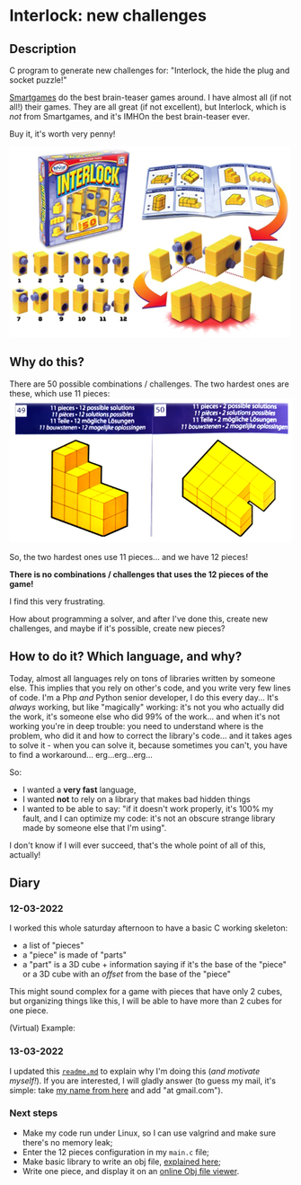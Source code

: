 # Interlock: new challenges

## Description
C program to generate new challenges for:
"Interlock, the hide the plug and socket puzzle!"

[Smartgames](https://www.smartgames.eu/) do the best brain-teaser games around. 
I have almost all (if not all!) their games.
They are all great (if not excellent), but Interlock, which
is *not* from Smartgames, and it's IMHOn the best brain-teaser ever. 

Buy it, it's worth very penny!

![Interlock, the hide the plug and socket puzzle!](img/interlock-game.png)


## Why do this?
There are 50 possible combinations / challenges.
The two hardest ones are these, which use 11 pieces:
![Interlock, the hide the plug and socket puzzle!](img/manual-solution-49-and-50.png)

So, the two hardest ones use 11 pieces... and we have 12 pieces!

**There is no combinations / challenges that uses the 12 pieces of the game!**

I find this very frustrating.

How about programming a solver, and after I've done this, create new challenges, and
maybe if it's possible, create new pieces?

## How to do it? Which language, and why?

Today, almost all languages rely on tons of libraries written by someone else.
This implies that you rely on other's code, and you write very few lines of code.
I'm a Php *and* Python senior developer, I do this every day... 
It's *always* working, but like "magically" working: it's not you who actually
did the work, it's someone else who did 99% of the work... and when it's not
working you're in deep trouble: you need to understand where is the problem,
who did it and how to correct the library's code... and it takes ages to solve it -
when you can solve it, because sometimes you can't, you have to find a workaround...
erg...erg...erg...

So: 

- I wanted a **very fast** language,
- I wanted **not** to rely on a library that makes bad hidden things
- I wanted to be able to say: "if it doesn't work properly, it's 100% my fault, 
and I can optimize my code: it's not an obscure strange library made by someone else 
that I'm using". 

I don't know if I will ever succeed, that's the whole point of all of this, actually!

## Diary

### 12-03-2022
I worked this whole saturday afternoon to have a basic C working skeleton:
- a list of "pieces"
- a "piece" is made of "parts"
- a "part" is a 3D cube + information saying if it's the base of the "piece"
or a 3D cube with an *offset* from the base of the "piece"

This might sound complex for a game with pieces that have only 2 cubes,
but organizing things like this, I will be able to have more than 2 cubes for one
piece.

(Virtual) Example:

### 13-03-2022
I updated this [`readme.md`](./readme.md) to explain why I'm doing this (*and motivate
myself!*). If you are interested, I will gladly answer (to guess my mail, it's
simple: take [my name from here](https://github.com/olivierpons/) and add
"at gmail.com").

### Next steps
- Make my code run under Linux, so I can use valgrind and make sure
there's no memory leak;
- Enter the 12 pieces configuration in my `main.c` file;
- Make basic library to write an obj file,
  [explained here](https://en.wikipedia.org/wiki/Wavefront_.obj_file);
- Write one piece, and display it on an
  [online Obj file viewer](https://www.google.com/search?q=online+obj+viewer).
